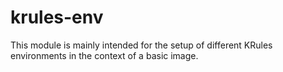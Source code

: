 # krules-env

This module is mainly intended for the setup of different KRules environments in the context of a basic image.
